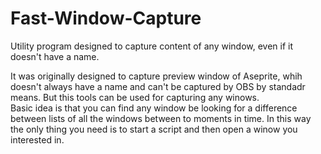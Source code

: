 # Fast-Window-Capture
Utility program designed to capture content of any window, even if it doesn't have a name.

It was originally designed to capture preview window of Aseprite, whih doesn't always have a name and can't be captured by OBS by standadr means. But this tools can be used for capturing any winows.   
Basic idea is that you can find any window be looking for a difference between lists of all the windows between to moments in time. In this way the only thing you need is to start a script and then open a winow you interested in.
